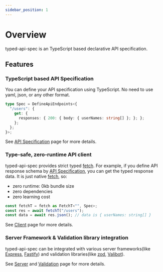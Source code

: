 ```yaml
---
sidebar_position: 1
---
```


# Overview

typed-api-spec is an TypeScript based declarative API specification.

## Features

### TypeScript based API Specification
You can define your API specification using TypeScript.
No need to use yaml, json, or any other format.

```typescript
type Spec = DefineApiEndpoints<{
  "/users": {
    get: {
      responses: { 200: { body: { userNames: string[] }; }; };
    };
  };
}>;
```

See [API Specification](./03_API%20Specification/specification) page for more details.

### Type-safe, zero-runtime API client
typed-api-spec provides strict typed [fetch](https://developer.mozilla.org/en-US/docs/Web/API/Window/fetch).
For example, if you define API response schema by [API Specification](./03_API%20Specification/specification), you can get the typed response data.
It is just native [fetch](https://developer.mozilla.org/en-US/docs/Web/API/Window/fetch), so:
- zero runtime: 0kb bundle size
- zero dependencies
- zero learning cost

```typescript
const fetchT = fetch as FetchT<"", Spec>;
const res = await fetchT("/users");
const data = await res.json(); // data is { userNames: string[] }
```
 
See [Client](./04_client/concept.md) page for more details.

### Server Framework & Validation library integration
typed-api-spec can be integrated with various server frameworks(like [Express](https://expressjs.com/), [Fastify](https://fastify.dev/)) and validation libraries(like [zod](https://zod.dev/), [Valibot](https://valibot.dev/)).

See [Server](/typed-api-spec/docs/category/server) and [Validation](/typed-api-spec/docs/category/validation) page for more details.